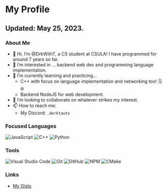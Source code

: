 # My Profile
## Updated: May 25, 2023.

### About Me
- 👋 Hi, I’m @DrkWithT, a CS student at CSULA! I have programmed for around 7 years so far.
- 👀 I’m interested in ... backend web dev and programming language implementation.
- 🌱 I’m currently learning and practicing...
  - C++ with focus on language implementation and networking too! 🗒️ 🌐
  - Backend NodeJS for web development.
- 💞️ I’m looking to collaborate on whatever strikes my interest.
- 📫 How to reach me:
  - My Discord: `.derktauto`

### Focused Languages
![JavaScript](https://img.shields.io/badge/javascript-%23323330.svg?style=for-the-badge&logo=javascript&logoColor=%23F7DF1E)
![C++](https://img.shields.io/badge/c++-%2300599C.svg?style=for-the-badge&logo=c%2B%2B&logoColor=white)
![Python](https://img.shields.io/badge/python-3670A0?style=for-the-badge&logo=python&logoColor=ffdd54)

### Tools
![Visual Studio Code](https://img.shields.io/badge/Visual%20Studio%20Code-0078d7.svg?style=for-the-badge&logo=visual-studio-code&logoColor=white)
![Git](https://img.shields.io/badge/git-%23F05033.svg?style=for-the-badge&logo=git&logoColor=white)
![GitHub](https://img.shields.io/badge/github-%23121011.svg?style=for-the-badge&logo=github&logoColor=white)
![NPM](https://img.shields.io/badge/NPM-%23CB3837.svg?style=for-the-badge&logo=npm&logoColor=white)
![CMake](https://img.shields.io/badge/CMake-%23008FBA.svg?style=for-the-badge&logo=cmake&logoColor=white)

### Links
 - [My Gists](https://gist.github.com/DrkWithT)
<!---
DrkWithT/DrkWithT is a ✨ special ✨ repository because its `README.md` (this file) appears on your GitHub profile.
You can click the Preview link to take a look at your changes.
--->
